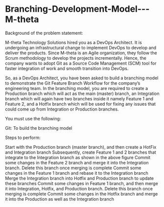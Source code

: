 # Branching-Development-Model---M-theta
Background of the problem statement:

M-theta Technology Solutions hired you as a DevOps Architect. It is undergoing an infrastructural change to implement DevOps to develop and deliver the products. Since M-theta is an Agile organization, they follow the Scrum methodology to develop the projects incrementally. Hence, the company wants to adopt Git as a Source Code Management (SCM) tool for faster integration of work and smooth transition into DevOps.

So, as a DevOps Architect, you have been asked to build a branching model to demonstrate the Git Feature Branch Workflow for the company’s engineering team. In the branching model, you are required to create a Production branch which will act as the main (master) branch, an Integration branch which will again have two branches inside it namely Feature 1 and Feature 2, and a Hotfix branch which will be used for fixing any issues that could come up from Integration or Production branches.

You must use the following:

Git: To build the branching model

 

Steps to perform:

Start with the Production branch (master branch), and then create a HotFix  and Integration branch
Subsequently, create Feature 1 and 2 branches that integrate to the Integration branch as shown in the above figure
Commit some changes in the Feature 2 branch and merge it into the Integration branch. Delete this branch once merging is complete
Commit some changes in the Feature 1 branch and rebase it to the Integration branch
Merge the Integration branch into Hotfix and Production branch to update these branches
Commit some changes in Feature 1 branch, and then merge it into Integration, Hotfix, and Production branch. Delete this branch once merging is complete
Commit some changes in the Hotfix branch and merge it into the Production as well as the Integration branch
 
